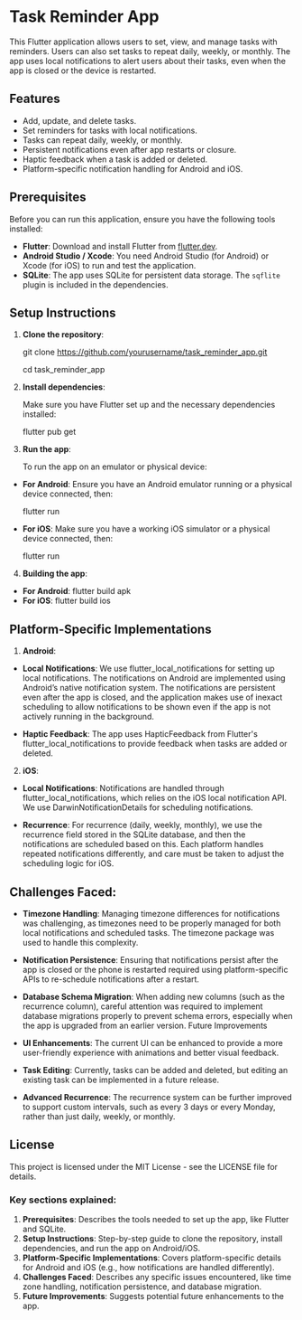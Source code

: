# Task Reminder App

This Flutter application allows users to set, view, and manage tasks with reminders. Users can also set tasks to repeat daily, weekly, or monthly. The app uses local notifications to alert users about their tasks, even when the app is closed or the device is restarted.

## Features

- Add, update, and delete tasks.
- Set reminders for tasks with local notifications.
- Tasks can repeat daily, weekly, or monthly.
- Persistent notifications even after app restarts or closure.
- Haptic feedback when a task is added or deleted.
- Platform-specific notification handling for Android and iOS.

## Prerequisites

Before you can run this application, ensure you have the following tools installed:

- **Flutter**: Download and install Flutter from [flutter.dev](https://flutter.dev).
- **Android Studio / Xcode**: You need Android Studio (for Android) or Xcode (for iOS) to run and test the application.
- **SQLite**: The app uses SQLite for persistent data storage. The `sqflite` plugin is included in the dependencies.

## Setup Instructions

1. **Clone the repository**:
   
   git clone https://github.com/yourusername/task_reminder_app.git
   
   cd task_reminder_app

3. **Install dependencies**:   

   Make sure you have Flutter set up and the necessary dependencies installed:

   flutter pub get

3. **Run the app**:

   To run the app on an emulator or physical device:

- **For Android**: Ensure you have an Android emulator running or a physical device connected, then:

   flutter run

- **For iOS**: Make sure you have a working iOS simulator or a physical device connected, then:

   flutter run

4. **Building the app**:

- **For Android**: flutter build apk
- **For iOS**: flutter build ios


## Platform-Specific Implementations

1. **Android**:

- **Local Notifications**: We use flutter_local_notifications for setting up local notifications. The notifications on Android are implemented using Android’s native notification system. The notifications are persistent even after the app is closed, and the application makes use of inexact scheduling to allow notifications to be shown even if the app is not actively running in the background.

- **Haptic Feedback**: The app uses HapticFeedback from Flutter's flutter_local_notifications to provide feedback when tasks are added or deleted.

2. **iOS**:

- **Local Notifications**: Notifications are handled through flutter_local_notifications, which relies on the iOS local notification API. We use DarwinNotificationDetails for scheduling notifications.

- **Recurrence**: For recurrence (daily, weekly, monthly), we use the recurrence field stored in the SQLite database, and then the notifications are scheduled based on this. Each platform handles repeated notifications differently, and care must be taken to adjust the scheduling logic for iOS.

## Challenges Faced:

- **Timezone Handling**: Managing timezone differences for notifications was challenging, as timezones need to be properly managed for both local notifications and scheduled tasks. The timezone package was used to handle this complexity.

- **Notification Persistence**: Ensuring that notifications persist after the app is closed or the phone is restarted required using platform-specific APIs to re-schedule notifications after a restart.

- **Database Schema Migration**: When adding new columns (such as the recurrence column), careful attention was required to implement database migrations properly to prevent schema errors, especially when the app is upgraded from an earlier version.
Future Improvements

- **UI Enhancements**: The current UI can be enhanced to provide a more user-friendly experience with animations and better visual feedback.

- **Task Editing**: Currently, tasks can be added and deleted, but editing an existing task can be implemented in a future release.

- **Advanced Recurrence**: The recurrence system can be further improved to support custom intervals, such as every 3 days or every Monday, rather than just daily, weekly, or monthly.

## License

   This project is licensed under the MIT License - see the LICENSE file for details.

### Key sections explained:

1. **Prerequisites**: Describes the tools needed to set up the app, like Flutter and SQLite.
2. **Setup Instructions**: Step-by-step guide to clone the repository, install dependencies, and run the app on Android/iOS.
3. **Platform-Specific Implementations**: Covers platform-specific details for Android and iOS (e.g., how notifications are handled differently).
4. **Challenges Faced**: Describes any specific issues encountered, like time zone handling, notification persistence, and database migration.
5. **Future Improvements**: Suggests potential future enhancements to the app.
